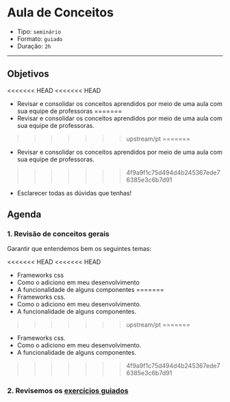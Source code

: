 # Aula de Conceitos

- Tipo: `seminário`
- Formato: `guiado`
- Duração: `2h`

***

## Objetivos

<<<<<<< HEAD
<<<<<<< HEAD
- Revisar e consolidar os conceitos aprendidos por meio de uma aula com sua equipe de professoras
=======
- Revisar e consolidar os conceitos aprendidos por meio de uma aula com sua equipe de professoras.
>>>>>>> upstream/pt
=======
- Revisar e consolidar os conceitos aprendidos por meio de uma aula com sua equipe de professoras.
>>>>>>> 4f9a9f1c75d494d4b245367ede76385e3c6b7d91
- Esclarecer todas as dúvidas que tenhas!

## Agenda

### 1. Revisão de conceitos gerais

Garantir que entendemos bem os seguintes temas:

<<<<<<< HEAD
<<<<<<< HEAD
- Frameworks css
- Como o adiciono em meu desenvolvimento
- A funcionalidade de alguns componentes
=======
- Frameworks css.
- Como o adiciono em meu desenvolvimento.
- A funcionalidade de alguns componentes.
>>>>>>> upstream/pt
=======
- Frameworks css.
- Como o adiciono em meu desenvolvimento.
- A funcionalidade de alguns componentes.
>>>>>>> 4f9a9f1c75d494d4b245367ede76385e3c6b7d91

### 2. Revisemos os [exercícios guiados](07-guided-exercises)
